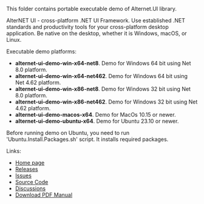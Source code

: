 This folder contains portable executable demo of Alternet.UI library.

AlterNET UI - cross-platform .NET UI Framework. Use established .NET standards and productivity tools 
for your cross-platform desktop application. Be native on the desktop, whether it is Windows, macOS, or Linux.

Executable demo platforms:

- <b>alternet-ui-demo-win-x64-net8</b>. Demo for Windows 64 bit using Net 8.0 platform.
- <b>alternet-ui-demo-win-x64-net462</b>. Demo for Windows 64 bit using Net 4.62 platform.
- <b>alternet-ui-demo-win-x86-net8</b>. Demo for Windows 32 bit using Net 8.0 platform.
- <b>alternet-ui-demo-win-x86-net462</b>. Demo for Windows 32 bit using Net 4.62 platform.
- <b>alternet-ui-demo-macos-x64</b>. Demo for MacOs 10.15 or newer.
- <b>alternet-ui-demo-ubuntu-x64</b>. Demo for Ubuntu 23.10 or newer.

Before running demo on Ubuntu, you need to run 'Ubuntu.Install.Packages.sh' script. It installs required packages.

Links:

- [Home page](https://www.alternet-ui.com/)
- [Releases](https://github.com/alternetsoft/AlternetUI/releases)
- [Issues](https://github.com/alternetsoft/AlternetUI/issues)
- [Source Code](https://github.com/alternetsoft/AlternetUI)
- [Discussions](https://github.com/alternetsoft/AlternetUI/discussions)
- [Download PDF Manual](https://docs.alternet-ui.com/pdf/alternet-ui-manual.pdf)
